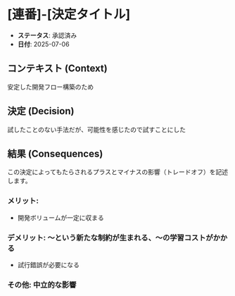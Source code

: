 # [連番]-[決定タイトル]

* **ステータス**: 承認済み
* **日付**: 2025-07-06

## コンテキスト (Context)
安定した開発フロー構築のため

## 決定 (Decision)
試したことのない手法だが、可能性を感じたので試すことにした

## 結果 (Consequences)
この決定によってもたらされるプラスとマイナスの影響（トレードオフ）を記述します。

### **メリット**:
- 開発ボリュームが一定に収まる

### **デメリット**: 〜という新たな制約が生まれる、〜の学習コストがかかる
- 試行錯誤が必要になる

### **その他**: 中立的な影響
